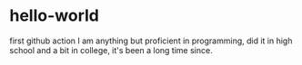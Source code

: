 # hello-world
first github action
I am anything but proficient in programming, did it in high school and a bit in college, it's been a long time since.  
